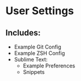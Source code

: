 # User Settings

## Includes:

- Example Git Config
- Example ZSH Config
- Sublime Text:
  - Example Preferences
  - Snippets
